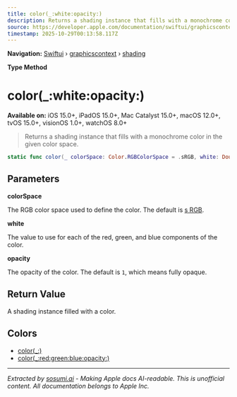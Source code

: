 ```yaml
---
title: color(_:white:opacity:)
description: Returns a shading instance that fills with a monochrome color in the given color space.
source: https://developer.apple.com/documentation/swiftui/graphicscontext/shading/color(_:white:opacity:)
timestamp: 2025-10-29T00:13:58.117Z
---
```


**Navigation:** [Swiftui](/documentation/swiftui) › [graphicscontext](/documentation/swiftui/graphicscontext) › [shading](/documentation/swiftui/graphicscontext/shading)

**Type Method**

# color(_:white:opacity:)

**Available on:** iOS 15.0+, iPadOS 15.0+, Mac Catalyst 15.0+, macOS 12.0+, tvOS 15.0+, visionOS 1.0+, watchOS 8.0+

> Returns a shading instance that fills with a monochrome color in the given color space.

```swift
static func color(_ colorSpace: Color.RGBColorSpace = .sRGB, white: Double, opacity: Double = 1) -> GraphicsContext.Shading
```

## Parameters

**colorSpace**

The RGB color space used to define the color. The default is [s RGB](/documentation/swiftui/color/rgbcolorspace/srgb).



**white**

The value to use for each of the red, green, and blue components of the color.



**opacity**

The opacity of the color. The default is `1`, which means fully opaque.



## Return Value

A shading instance filled with a color.

## Colors

- [color(_:)](/documentation/swiftui/graphicscontext/shading/color(_:))
- [color(_:red:green:blue:opacity:)](/documentation/swiftui/graphicscontext/shading/color(_:red:green:blue:opacity:))

---

*Extracted by [sosumi.ai](https://sosumi.ai) - Making Apple docs AI-readable.*
*This is unofficial content. All documentation belongs to Apple Inc.*
